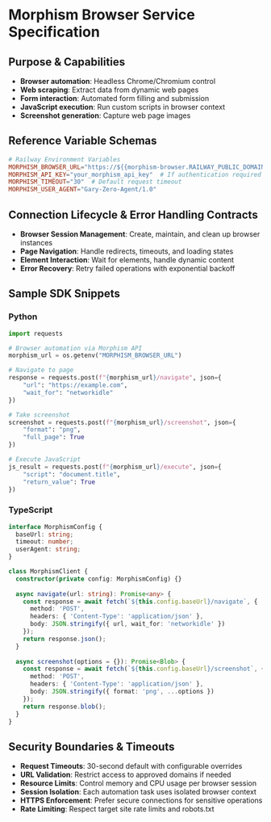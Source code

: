 # Morphism Browser Service Specification

## Purpose & Capabilities
- **Browser automation**: Headless Chrome/Chromium control
- **Web scraping**: Extract data from dynamic web pages
- **Form interaction**: Automated form filling and submission  
- **JavaScript execution**: Run custom scripts in browser context
- **Screenshot generation**: Capture web page images

## Reference Variable Schemas
```toml
# Railway Environment Variables
MORPHISM_BROWSER_URL="https://${{morphism-browser.RAILWAY_PUBLIC_DOMAIN}}"
MORPHISM_API_KEY="your_morphism_api_key"  # If authentication required
MORPHISM_TIMEOUT="30"  # Default request timeout
MORPHISM_USER_AGENT="Gary-Zero-Agent/1.0"
```

## Connection Lifecycle & Error Handling Contracts
- **Browser Session Management**: Create, maintain, and clean up browser instances
- **Page Navigation**: Handle redirects, timeouts, and loading states
- **Element Interaction**: Wait for elements, handle dynamic content
- **Error Recovery**: Retry failed operations with exponential backoff

## Sample SDK Snippets
### Python
```python
import requests

# Browser automation via Morphism API
morphism_url = os.getenv("MORPHISM_BROWSER_URL")

# Navigate to page
response = requests.post(f"{morphism_url}/navigate", json={
    "url": "https://example.com",
    "wait_for": "networkidle"
})

# Take screenshot  
screenshot = requests.post(f"{morphism_url}/screenshot", json={
    "format": "png",
    "full_page": True
})

# Execute JavaScript
js_result = requests.post(f"{morphism_url}/execute", json={
    "script": "document.title",
    "return_value": True
})
```

### TypeScript
```typescript
interface MorphismConfig {
  baseUrl: string;
  timeout: number;
  userAgent: string;
}

class MorphismClient {
  constructor(private config: MorphismConfig) {}
  
  async navigate(url: string): Promise<any> {
    const response = await fetch(`${this.config.baseUrl}/navigate`, {
      method: 'POST',
      headers: { 'Content-Type': 'application/json' },
      body: JSON.stringify({ url, wait_for: 'networkidle' })
    });
    return response.json();
  }
  
  async screenshot(options = {}): Promise<Blob> {
    const response = await fetch(`${this.config.baseUrl}/screenshot`, {
      method: 'POST',
      headers: { 'Content-Type': 'application/json' },
      body: JSON.stringify({ format: 'png', ...options })
    });
    return response.blob();
  }
}
```

## Security Boundaries & Timeouts
- **Request Timeouts**: 30-second default with configurable overrides
- **URL Validation**: Restrict access to approved domains if needed
- **Resource Limits**: Control memory and CPU usage per browser session
- **Session Isolation**: Each automation task uses isolated browser context
- **HTTPS Enforcement**: Prefer secure connections for sensitive operations
- **Rate Limiting**: Respect target site rate limits and robots.txt
